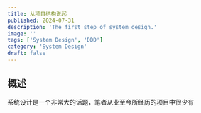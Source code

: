 ```yaml
---
title: 从项目结构说起
published: 2024-07-31
description: 'The first step of system design.'
image: ''
tags: ['System Design', 'DDD']
category: 'System Design'
draft: false 
---
```


## 概述

系统设计是一个非常大的话题，笔者从业至今所经历的项目中很少有

